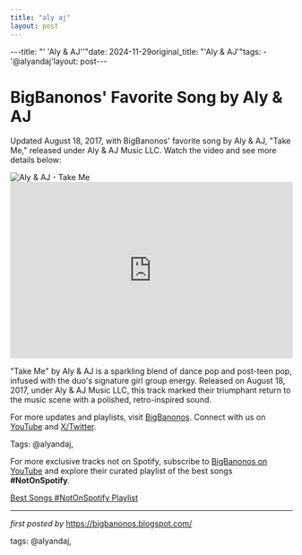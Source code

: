 ```yaml
---
title: "aly aj"
layout: post
---
```

---title: "' 'Aly & AJ''"date: 2024-11-29original_title: "'Aly & AJ'"tags:  - '@alyandaj'layout: post---<!-- Post Title --><h1 >BigBanonos' Favorite Song by Aly & AJ</h1> <!-- Introductory Text --><p >Updated August 18, 2017, with BigBanonos' favorite song by Aly & AJ, "Take Me," released under Aly & AJ Music LLC. Watch the video and see more details below:</p> <!-- Featured Image --><div > <img src="https://assets.teenvogue.com/photos/599731b15f6fa02c8d62543b/4:3/w_1180,h_885,c_limit/Instagram_AlyAJ.png" alt="Aly & AJ - Take Me" /></div> <!-- YouTube Video Embed --><div > <iframe width="100%" height="315" src="https://www.youtube.com/embed/UqmxHwLI9yg" title="Aly & AJ - Take Me" frameborder="0" allow="accelerometer; autoplay; clipboard-write; encrypted-media; gyroscope; picture-in-picture; web-share" referrerpolicy="strict-origin-when-cross-origin" allowfullscreen></iframe></div> <!-- Song Information --><div > <p>"Take Me" by Aly & AJ is a sparkling blend of dance pop and post-teen pop, infused with the duo's signature girl group energy. Released on August 18, 2017, under Aly & AJ Music LLC, this track marked their triumphant return to the music scene with a polished, retro-inspired sound.</p></div> <!-- Footer Links --><div > <p>For more updates and playlists, visit <a href="https://bigbanonos.blogspot.com/" target="_blank">BigBanonos</a>. Connect with us on <a href="https://www.youtube.com/@BigBanonos" target="_blank">YouTube</a> and <a href="https://x.com/bigbanonos" target="_blank">X/Twitter</a>.</p></div> <!-- Tags --><p >Tags: @alyandaj,</p><!--Subscribe and Playlist Links--><div>    <p>For more exclusive tracks not on Spotify, subscribe to <a href="https://www.youtube.com/@BigBanonos" target="_blank">BigBanonos on YouTube</a> and explore their curated playlist of the best songs <strong>#NotOnSpotify</strong>.</p>    <p><a href="https://www.youtube.com/playlist?list=PLtuNtuTatqI0kFahUCbtbfenC_ET5O_tr" target="_blank">Best Songs #NotOnSpotify Playlist<br /></a></p></div><hr /><p><em>first posted by</em> <a href="https://bigbanonos.blogspot.com/" rel="noopener" target="_new">https://bigbanonos.blogspot.com/</a></p><p>tags: @alyandaj,</p>